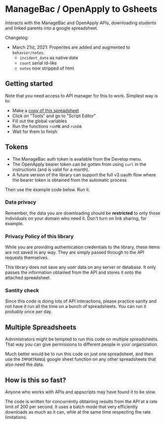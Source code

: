 #   ManageBac / OpenApply to Gsheets

Interacts with the ManageBac and OpenApply APIs, downloading students and linked parents into a google spreadsheet. 

Changelog:

- March 21st, 2021: Properites are added and augmented to `behavior/notes`.
  - `incident_date` as native date 
  - `count` serial id-like
  - `notes` now stripped of html

## Getting started

Note that you need access to API manager for this to work. Simplest way is to:

- Make a [copy of this spreadsheet](https://docs.google.com/spreadsheets/d/1Uc___fcVkp_QURp_9sMq3vFJSVncv2-ENwiZmVzz4bg/copy)
- Click on "Tools" and go to "Script Editor"
- Fill out the global variables 
- Run the functions `runMB` and `runOA`
- Wait for them to finish


## Tokens

- The ManageBac auth token is available from the Develop menu.
- The OpenApply bearer token can be gotten from using `curl` in the instructions (and is valid for a month).
- A future version of the library can support the full v3 oauth flow where the bearer token is obtained from the automatic process

Then use the example code below. Run it.

### Data privacy

Remember, the data you are downloading should be **restricted** to only those individuals on your domain who need it. Don't turn on link sharing, for example. 

### Privacy Policy of this library

While you are providing authentication credentials to the library, these items are not saved in any way. They are simply passed through to the API requests themselves.

This library does not save any user data on any server or database. It only passes the information obtained from the API and stores it onto the attached spreadsheet.

### Santity check

Since this code is doing lots of API interactions, please practice sanity and not have it run all the time on a bunch of spreadsheets. You can run it probably once per day.

## Multiple Spreadsheets

Administrators might be tempted to run this code on multiple spreadsheets. That way you can give permissions to different people in your organization. 

Much better would be to run this code on just one spreadsheet, and then use the `IMPORTRANGE` google sheet function on any other spreadsheets that also need the data.

## How is this so fast?

Anyone who works with APIs and appscripts may have found it to be slow. 

The code is written for concurrently obtaining results from the API at a rate limit of 200 per second. It uses a batch mode that very efficiently downloads as much as it can, whle at the same time respecting the rate limitations.


